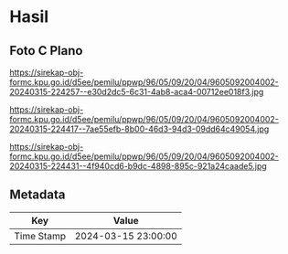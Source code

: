 # Hasil

## Foto C Plano

https://sirekap-obj-formc.kpu.go.id/d5ee/pemilu/ppwp/96/05/09/20/04/9605092004002-20240315-224257--e30d2dc5-6c31-4ab8-aca4-00712ee018f3.jpg

https://sirekap-obj-formc.kpu.go.id/d5ee/pemilu/ppwp/96/05/09/20/04/9605092004002-20240315-224417--7ae55efb-8b00-46d3-94d3-09dd64c49054.jpg

https://sirekap-obj-formc.kpu.go.id/d5ee/pemilu/ppwp/96/05/09/20/04/9605092004002-20240315-224431--4f940cd6-b9dc-4898-895c-921a24caade5.jpg


## Metadata

| Key        | Value               |
| ---------- | ------------------- |
| Time Stamp | 2024-03-15 23:00:00 |



